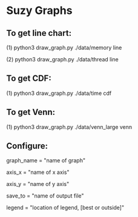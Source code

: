 # Suzy Graphs

## To get line chart:

(1) python3 draw_graph.py ./data/memory line

(2) python3 draw_graph.py ./data/thread line

## To get CDF:

(1) python3 draw_graph.py ./data/time cdf

## To get Venn:

(1) python3 draw_graph.py ./data/venn_large venn

## Configure:

graph_name = "name of graph"

axis_x = "name of x axis"

axis_y = "name of y axis"

save_to = "name of output file"

legend = "location of legend, [best or outside]"